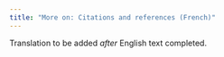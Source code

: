 ```yaml
---
title: "More on: Citations and references (French)"
---
```

Translation to be added _after_ English text completed.
